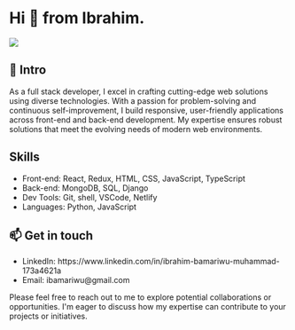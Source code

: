 

<!--
**MarwezJunior/MarwezJunior** is a ✨ _special_ ✨ repository because its `README.md` (this file) appears on your GitHub profile.

Here are some ideas to get you started:

- 🔭 I’m currently working on ...
- 🌱 I’m currently learning ...
- 👯 I’m looking to collaborate on ...
- 🤔 I’m looking for help with ...
- 💬 Ask me about ...
- 📫 How to reach me: ...
- 😄 Pronouns: ...
- ⚡ Fun fact: ...
-->
<div>
	<h1>Hi 👋 from Ibrahim. </h1>
	<img src="https://github.com/MarwezJunior/Image/blob/main/Ibrahim%20Bamariwu.png?raw=true">
	<h2>🌟 Intro</h2>
	<p>As a full stack developer, I excel in crafting cutting-edge web solutions using diverse technologies. With a passion for problem-solving and continuous self-improvement, I build responsive, user-friendly applications across front-end and back-end development. My expertise ensures robust solutions that meet the evolving needs of modern web environments.
	</p>
	<h2> Skills</h2>
	<ul>
		<li>Front-end: React, Redux, HTML, CSS, JavaScript, TypeScript</li>
		<li>Back-end:  MongoDB, SQL, Django</li>
		<li>Dev Tools: Git, shell, VSCode,  Netlify</li>
		<li>Languages: Python, JavaScript </li>
	</ul>
	<h2>📫 Get in touch</h2>
	<ul>
		<li>LinkedIn: https://www.linkedin.com/in/ibrahim-bamariwu-muhammad-173a4621a </li>
		<li>Email: ibamariwu@gmail.com </li>
	</ul>
	<p font-size="2rem">
	Please feel free to reach out to me to explore potential collaborations or opportunities. I'm eager to discuss how my expertise can contribute to your projects          or initiatives.
	</p>

</div>

